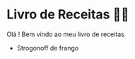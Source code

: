 # Livro de Receitas :man_cook:

Olá ! Bem vindo ao meu livro de receitas

- Strogonoff de frango

  